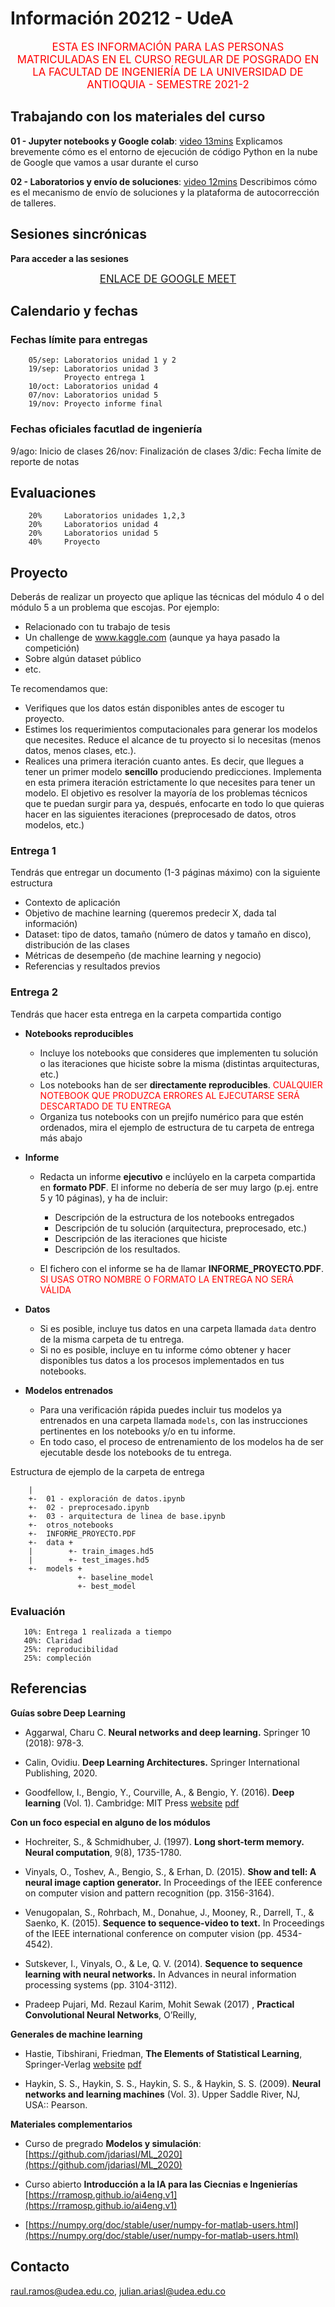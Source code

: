 # Información 20212 - UdeA

<center><big>
<font color='red'>ESTA ES INFORMACIÓN PARA LAS PERSONAS MATRICULADAS EN EL CURSO REGULAR DE POSGRADO
EN LA FACULTAD DE INGENIERÍA DE LA UNIVERSIDAD DE ANTIOQUIA - SEMESTRE 2021-2
</font>
</center></big>

## Trabajando con los materiales del curso

**01 - Jupyter notebooks y Google colab**: [video 13mins](https://youtu.be/KajSbrEBZ5k) Explicamos brevemente cómo es el entorno de ejecución de código Python en la nube de Google que vamos a usar durante el curso

**02 - Laboratorios y envío de soluciones**: [video 12mins](https://youtu.be/D6MuCnXc5LM) Describimos cómo es el mecanismo de envío de soluciones y la plataforma de autocorrección de talleres.

## Sesiones sincrónicas

**Para acceder a las sesiones** 

<center><big><a href="http://meet.google.com/rsi-dcuv-ncn">ENLACE DE GOOGLE MEET</a></big></center>

## Calendario y fechas

### Fechas límite para entregas

        05/sep: Laboratorios unidad 1 y 2
        19/sep: Laboratorios unidad 3
                Proyecto entrega 1
        10/oct: Laboratorios unidad 4
        07/nov: Laboratorios unidad 5
        19/nov: Proyecto informe final

### Fechas oficiales facutlad de ingeniería

   9/ago:  Inicio de clases
  26/nov:  Finalización de clases
   3/dic:  Fecha límite de reporte de notas

## Evaluaciones

        20%     Laboratorios unidades 1,2,3
        20%     Laboratorios unidad 4
        20%     Laboratorios unidad 5
        40%     Proyecto 
        
## Proyecto

Deberás de realizar un proyecto que aplique las técnicas del módulo 4 o del módulo 5 a un problema que escojas. Por ejemplo:

- Relacionado con tu trabajo de tesis
- Un challenge de www.kaggle.com (aunque ya haya pasado la competición)
- Sobre algún dataset público
- etc.

Te recomendamos que:

- Verifiques que los datos están disponibles antes de escoger tu proyecto.
- Estimes los requerimientos computacionales para generar los modelos que necesites. Reduce el alcance de tu proyecto si lo necesitas (menos datos, menos clases, etc.).
- Realices una primera iteración cuanto antes. Es decir, que llegues a tener un primer modelo **sencillo** produciendo predicciones. Implementa en esta primera iteración estrictamente lo que necesites para tener un modelo. El objetivo es resolver la mayoría de los problemas técnicos que te puedan surgir para ya, después, enfocarte en todo lo que quieras hacer en las siguientes iteraciones (preprocesado de datos, otros modelos, etc.)

### Entrega 1

Tendrás que entregar un documento (1-3 páginas máximo) con la siguiente estructura
- Contexto de aplicación 
- Objetivo de machine learning (queremos predecir X, dada tal información)
- Dataset: tipo de datos, tamaño (número de datos y tamaño en disco), distribución de las clases
- Métricas de desempeño (de machine learning y negocio)
- Referencias y resultados previos

### Entrega 2

Tendrás que hacer esta entrega en la carpeta compartida contigo

- **Notebooks reproducibles**
   - Incluye los notebooks que consideres que implementen tu solución o las iteraciones
     que hiciste sobre la misma (distintas arquitecturas, etc.)
   - Los notebooks han de ser **directamente reproducibles**. <font color='red'>CUALQUIER
     NOTEBOOK QUE PRODUZCA ERRORES AL EJECUTARSE SERÁ DESCARTADO DE TU ENTREGA</font>
   - Organiza tus notebooks con un prejifo numérico para que estén ordenados, mira el ejemplo
     de estructura de tu carpeta de entrega más abajo

- **Informe**

   - Redacta un informe **ejecutivo** e inclúyelo en la carpeta compartida en **formato PDF**.
     El informe no debería de ser muy largo (p.ej. entre 5 y 10 páginas), y ha de incluir:
        - Descripción de la estructura de los notebooks entregados
        - Descripción de tu solución (arquitectura, preprocesado, etc.)
        - Descripción de las iteraciones que hiciste
        - Descripción de los resultados.

   - El fichero con el informe se ha de llamar **INFORME_PROYECTO.PDF**. <font color="red">SI
     USAS OTRO NOMBRE O FORMATO LA ENTREGA NO SERÁ VÁLIDA</font>

- **Datos**
   - Si es posible, incluye tus datos en una carpeta llamada `data` dentro de la misma
     carpeta de tu entrega.
   - Si no es posible, incluye en tu informe cómo obtener y hacer disponibles tus datos
     a los procesos implementados en tus notebooks.

- **Modelos entrenados**
   - Para una verificación rápida puedes incluir tus modelos ya entrenados en una 
     carpeta llamada `models`, con las instrucciones pertinentes en los notebooks y/o
     en tu informe.
   - En todo caso, el proceso de entrenamiento de los modelos ha de ser ejecutable desde
     los notebooks de tu entrega.

   


Estructura de ejemplo de la carpeta de entrega

        |
        +-  01 - exploración de datos.ipynb
        +-  02 - preprocesado.ipynb
        +-  03 - arquitectura de linea de base.ipynb
        +-  otros_notebooks
        +-  INFORME_PROYECTO.PDF
        +-  data +
        |        +- train_images.hd5
        |        +- test_images.hd5
        +-  models +
                   +- baseline_model
                   +- best_model 
        



### Evaluación

       10%: Entrega 1 realizada a tiempo
       40%: Claridad
       25%: reproducibilidad
       25%: compleción


## Referencias

**Guías sobre Deep Learning**

- Aggarwal, Charu C. **Neural networks and deep learning.** Springer 10 (2018): 978-3.

- Calin, Ovidiu. **Deep Learning Architectures.** Springer International Publishing, 2020.

- Goodfellow, I., Bengio, Y., Courville, A., & Bengio, Y. (2016). **Deep learning** (Vol. 1). Cambridge: MIT Press [website](https://www.deeplearningbook.org/) [pdf](https://github.com/janishar/mit-deep-learning-book-pdf)


**Con un foco especial en alguno de los módulos**

- Hochreiter, S., & Schmidhuber, J. (1997). **Long short-term memory. Neural computation**, 9(8), 1735-1780.

- Vinyals, O., Toshev, A., Bengio, S., & Erhan, D. (2015). **Show and tell: A neural image caption generator.** In Proceedings of the IEEE conference on computer vision and pattern recognition (pp. 3156-3164).

- Venugopalan, S., Rohrbach, M., Donahue, J., Mooney, R., Darrell, T., & Saenko, K. (2015). **Sequence to sequence-video to text.** In Proceedings of the IEEE international conference on computer vision (pp. 4534-4542).

- Sutskever, I., Vinyals, O., & Le, Q. V. (2014). **Sequence to sequence learning with neural networks.** In Advances in neural information processing systems (pp. 3104-3112).

- Pradeep Pujari, Md. Rezaul Karim, Mohit Sewak (2017) , **Practical Convolutional Neural Networks**, O’Reilly, 

**Generales de machine learning**

- Hastie, Tibshirani, Friedman, **The Elements of Statistical Learning**, Springer-Verlag [website](https://web.stanford.edu/~hastie/ElemStatLearn/) [pdf](https://web.stanford.edu/~hastie/ElemStatLearn/printings/ESLII_print12.pdf)

- Haykin, S. S., Haykin, S. S., Haykin, S. S., & Haykin, S. S. (2009). **Neural networks and learning machines** (Vol. 3). Upper Saddle River, NJ, USA:: Pearson.

**Materiales complementarios**

- Curso de pregrado **Modelos y simulación**: [https://github.com/jdariasl/ML_2020](https://github.com/jdariasl/ML_2020)

- Curso abierto **Introducción a la IA para las Ciecnias e Ingenierías** [https://rramosp.github.io/ai4eng.v1](https://rramosp.github.io/ai4eng.v1)


- [https://numpy.org/doc/stable/user/numpy-for-matlab-users.html](https://numpy.org/doc/stable/user/numpy-for-matlab-users.html)



## Contacto

[raul.ramos@udea.edu.co](mailto:raul.ramos@udea.edu.co), [julian.ariasl@udea.edu.co](mailto:julian.ariasl@udea.edu.co)

